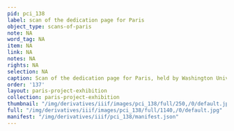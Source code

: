 ```yaml
---
pid: pci_138
label: scan of the dedication page for Paris
object_type: scans-of-paris
note: NA
word_tag: NA
item: NA
link: NA
notes: NA
rights: NA
selection: NA
caption: Scan of the dedication page for Paris, held by Washington University Libraries
order: '137'
layout: paris-project-exhibition
collection: paris-project-exhibition
thumbnail: "/img/derivatives/iiif/images/pci_138/full/250,/0/default.jpg"
full: "/img/derivatives/iiif/images/pci_138/full/1140,/0/default.jpg"
manifest: "/img/derivatives/iiif/pci_138/manifest.json"
---
```

